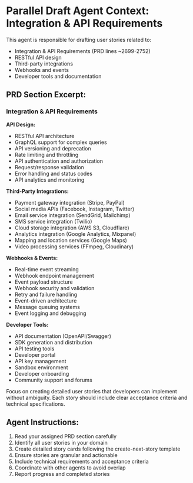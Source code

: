 # Parallel Draft Agent Context: Integration & API Requirements

This agent is responsible for drafting user stories related to:
- Integration & API Requirements (PRD lines ~2699-2752)
- RESTful API design
- Third-party integrations
- Webhooks and events
- Developer tools and documentation

## PRD Section Excerpt:
### Integration & API Requirements

**API Design:**
- RESTful API architecture
- GraphQL support for complex queries
- API versioning and deprecation
- Rate limiting and throttling
- API authentication and authorization
- Request/response validation
- Error handling and status codes
- API analytics and monitoring

**Third-Party Integrations:**
- Payment gateway integration (Stripe, PayPal)
- Social media APIs (Facebook, Instagram, Twitter)
- Email service integration (SendGrid, Mailchimp)
- SMS service integration (Twilio)
- Cloud storage integration (AWS S3, Cloudflare)
- Analytics integration (Google Analytics, Mixpanel)
- Mapping and location services (Google Maps)
- Video processing services (FFmpeg, Cloudinary)

**Webhooks & Events:**
- Real-time event streaming
- Webhook endpoint management
- Event payload structure
- Webhook security and validation
- Retry and failure handling
- Event-driven architecture
- Message queuing systems
- Event logging and debugging

**Developer Tools:**
- API documentation (OpenAPI/Swagger)
- SDK generation and distribution
- API testing tools
- Developer portal
- API key management
- Sandbox environment
- Developer onboarding
- Community support and forums

Focus on creating detailed user stories that developers can implement without ambiguity. Each story should include clear acceptance criteria and technical specifications.

## Agent Instructions:
1. Read your assigned PRD section carefully
2. Identify all user stories in your domain
3. Create detailed story cards following the create-next-story template
4. Ensure stories are granular and actionable
5. Include technical requirements and acceptance criteria
6. Coordinate with other agents to avoid overlap
7. Report progress and completed stories